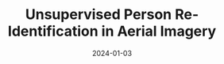 ---
title: "Unsupervised Person Re-Identification in Aerial Imagery"
collection: publications
permalink: /publication/aerial
date: 2024-01-03
venue: 'WACV Workshops'
link: 'https://openaccess.thecvf.com/content/WACV2024W/RWS/html/Khaldi_Unsupervised_Person_Re-Identification_in_Aerial_Imagery_WACVW_2024_paper.html'
---